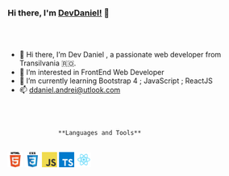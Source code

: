 ### Hi there, I'm [DevDaniel!](https://portfolio.ddaniel.ro) 👋

<br />
<br />


 - 👋 Hi there, I’m Dev Daniel , a passionate web developer from Transilvania 🇷🇴. 
 - 👀 I’m interested in FrontEnd Web Developer
 - 🌱 I’m currently learning Bootstrap 4 ; JavaScript ; ReactJS
 - 📫 ddaniel.andrei@utlook.com

<br />
<br />

                  **Languages and Tools**  

<br/>
<code><img height="30" title="HTML" src="https://raw.githubusercontent.com/github/explore/80688e429a7d4ef2fca1e82350fe8e3517d3494d/topics/html/html.png"></code>
<code><img height="30" title="CSS" src="https://raw.githubusercontent.com/github/explore/80688e429a7d4ef2fca1e82350fe8e3517d3494d/topics/css/css.png"></code>
<code><img height="30" title="JavaScript" src="https://raw.githubusercontent.com/github/explore/80688e429a7d4ef2fca1e82350fe8e3517d3494d/topics/javascript/javascript.png"></code>
<code><img height="30" title="TypeScript" src="https://raw.githubusercontent.com/github/explore/80688e429a7d4ef2fca1e82350fe8e3517d3494d/topics/typescript/typescript.png"></code>
<code><img height="30" title="React" src="https://raw.githubusercontent.com/github/explore/80688e429a7d4ef2fca1e82350fe8e3517d3494d/topics/react/react.png"></code>
